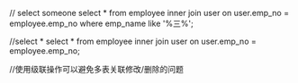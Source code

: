 
// select someone
select * from employee inner join user on user.emp_no = employee.emp_no where emp_name like '%三%';

//select *
select * from employee inner join user on user.emp_no = employee.emp_no;

//使用级联操作可以避免多表关联修改/删除的问题
